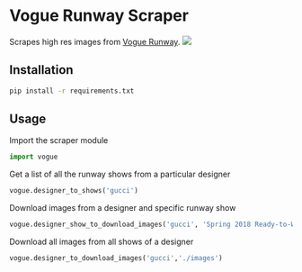 # Vogue Runway Scraper
Scrapes high res images from [Vogue Runway](https://www.vogue.com/fashion-shows).
![](https://cdn.discordapp.com/attachments/1120417968032063538/1175972124716957837/gucci.png?ex=656d2c63&is=655ab763&hm=13fe4faf0cabc6c0ddbc4be0b41e9397ff27a6e19eed8f4b9bd696926cc169c1&)

## Installation
```bash
pip install -r requirements.txt
```

## Usage
Import the scraper module
```python
import vogue
```
Get a list of all the runway shows from a particular designer
```python
vogue.designer_to_shows('gucci')
```
Download images from a designer and specific runway show
```python
vogue.designer_show_to_download_images('gucci', 'Spring 2018 Ready-to-Wear', './images')
```
Download all images from all shows of a designer
```python
vogue.designer_to_download_images('gucci','./images')
```
